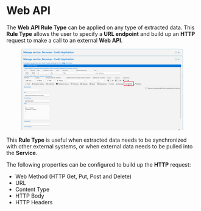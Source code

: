 # Web API

The **Web API Rule Type** can be applied on any type of extracted data. This **Rule Type** allows the user to specify a **URL endpoint** and build up an **HTTP** request to make a call to an external **Web API**.

<figure><img src="../../assets/image (244).png" alt=""><figcaption></figcaption></figure>

This **Rule Type** is useful when extracted data needs to be synchronized with other external systems, or when external data needs to be pulled into the **Service**.

The following properties can be configured to build up the **HTTP** request:

* Web Method (HTTP Get, Put, Post and Delete)
* URL
* Content Type
* HTTP Body
* HTTP Headers

